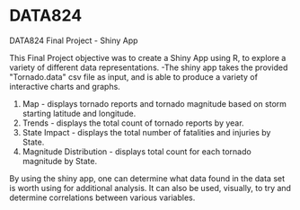 # DATA824
DATA824 Final Project - Shiny App

This Final Project objective was to create a Shiny App using R, to explore a variety of different data representations.
-The shiny app takes the provided "Tornado.data" csv file as input, and is able to produce a variety of interactive charts and graphs.
1) Map - displays tornado reports and tornado magnitude based on storm starting latitude and longitude.
2) Trends - displays the total count of tornado reports by year.
3) State Impact - displays the total number of fatalities and injuries by State.
4) Magnitude Distribution - displays total count for each tornado magnitude by State.

By using the shiny app, one can determine what data found in the data set is worth using for additional analysis.
It can also be used, visually, to try and determine correlations between various variables.
